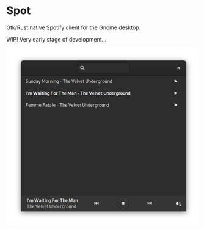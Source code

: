 # Spot

Gtk/Rust native Spotify client for the Gnome desktop.

WIP! Very early stage of development...

![Previw](./preview.png)

